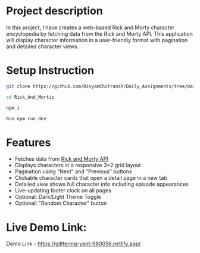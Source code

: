 # Project description

In this project, I have creates a web-based Rick and Morty character encyclopedia by fetching data from the Rick and Morty API. This application will display character information in a user-friendly format with pagination and detailed character views.

# Setup Instruction 

```bash
git clone https://github.com/DivyamChitransh/Daily_Assignments/tree/main/React_Assignment

cd Rick_And_Mortis

npm i

Run npm run dev

```

# Features 

- Fetches data from [Rick and Morty API](https://rickandmortyapi.com/)
- Displays characters in a responsive 3×2 grid layout
- Pagination using "Next" and "Previous" buttons
- Clickable character cards that open a detail page in a new tab
- Detailed view shows full character info including episode appearances
- Live-updating footer clock on all pages
- Optional: Dark/Light Theme Toggle
- Optional: "Random Character" button

# Live Demo Link: 

Demo Link - https://glittering-yeot-980056.netlify.app/

